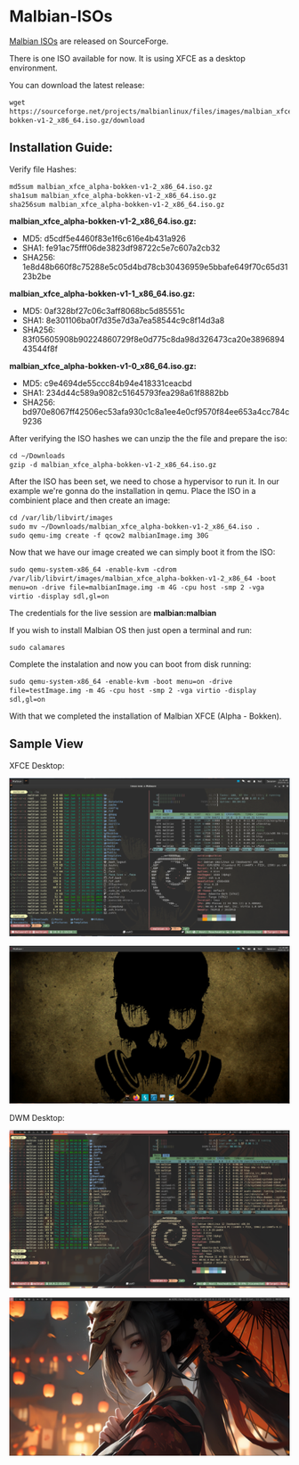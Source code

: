 # Malbian-ISOs

[Malbian ISOs](https://sourceforge.net/projects/malbianlinux/files/images/) are released on SourceForge.

There is one ISO available for now. It is using XFCE as a desktop environment.

You can download the latest release:
```shell
wget https://sourceforge.net/projects/malbianlinux/files/images/malbian_xfce_alpha-bokken-v1-2_x86_64.iso.gz/download
```

## Installation Guide:

Verify file Hashes:
```shell
md5sum malbian_xfce_alpha-bokken-v1-2_x86_64.iso.gz
sha1sum malbian_xfce_alpha-bokken-v1-2_x86_64.iso.gz
sha256sum malbian_xfce_alpha-bokken-v1-2_x86_64.iso.gz
```
**malbian_xfce_alpha-bokken-v1-2_x86_64.iso.gz:**
- MD5: d5cdf5e4460f83e1f6c616e4b431a926  
- SHA1: fe91ac75fff06de3823df98722c5e7c607a2cb32  
- SHA256: 1e8d48b660f8c75288e5c05d4bd78cb30436959e5bbafe649f70c65d3123b2be

**malbian_xfce_alpha-bokken-v1-1_x86_64.iso.gz:**
- MD5: 0af328bf27c06c3aff8068bc5d85551c 
- SHA1: 8e301106ba0f7d35e7d3a7ea58544c9c8f14d3a8
- SHA256: 83f05605908b90224860729f8e0d775c8da98d326473ca20e389689443544f8f 

**malbian_xfce_alpha-bokken-v1-0_x86_64.iso.gz:**
- MD5: c9e4694de55ccc84b94e418331ceacbd 
- SHA1: 234d44c589a9082c51645793fea298a61f8882bb
- SHA256: bd970e8067ff42506ec53afa930c1c8a1ee4e0cf9570f84ee653a4cc784c9236 

After verifying the ISO hashes we can unzip the the file and prepare the iso:
```shell
cd ~/Downloads
gzip -d malbian_xfce_alpha-bokken-v1-2_x86_64.iso.gz
```

After the ISO has been set, we need to chose a hypervisor to run it. In our example we're gonna do the installation in qemu. Place the ISO in a combinient place and then create an image:
```shell
cd /var/lib/libvirt/images
sudo mv ~/Downloads/malbian_xfce_alpha-bokken-v1-2_x86_64.iso .
sudo qemu-img create -f qcow2 malbianImage.img 30G
```
Now that we have our image created we can simply boot it from the ISO:
```shell
sudo qemu-system-x86_64 -enable-kvm -cdrom /var/lib/libvirt/images/malbian_xfce_alpha-bokken-v1-2_x86_64 -boot menu=on -drive file=malbianImage.img -m 4G -cpu host -smp 2 -vga virtio -display sdl,gl=on
```

The credentials for the live session are **malbian:malbian**

If you wish to install Malbian OS then just open a terminal and run:
```shell
sudo calamares
```

Complete the instalation and now you can boot from disk running:
```shell
sudo qemu-system-x86_64 -enable-kvm -boot menu=on -drive file=testImage.img -m 4G -cpu host -smp 2 -vga virtio -display sdl,gl=on
```

With that we completed the installation of Malbian XFCE (Alpha - Bokken).

## Sample View

XFCE Desktop:

<p align="center"><img src="./samples/malbian_xfce_alfa_release1.png"></p>
<p align="center"><img src="./samples/malbian_xfce_alfa_release2.png"></p>

DWM Desktop:

<p align="center"><img src="./samples/malbian_dwm_alfa_release1.png"></p>
<p align="center"><img src="./samples/malbian_dwm_alfa_release2.png"></p>
